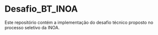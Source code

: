 # Desafio_BT_INOA
Este repositório contém a implementação do desafio técnico proposto no processo seletivo da INOA.
